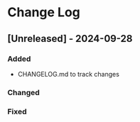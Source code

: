 
# Change Log
## [Unreleased] - 2024-09-28

### Added
- CHANGELOG.md to track changes

### Changed

### Fixed
